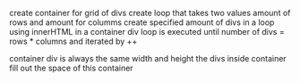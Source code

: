 create container for grid of divs
create loop that takes two values
    amount of rows and amount for columms
    create specified amount of divs in a loop using innerHTML in a container div
        loop is executed until number of divs = rows * columns and iterated by ++

container div is always the same width and height
the divs inside container fill out the space of this container



